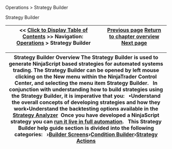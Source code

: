 ﻿


Operations \> Strategy Builder






















Strategy Builder







| \<\< [Click to Display Table of Contents](strategy_builder.md) \>\> **Navigation:**     [Operations](operations-1.md) \> Strategy Builder | [Previous page](strategyanalyzer_properties_2-1.md) [Return to chapter overview](operations-1.md) [Next page](builder_screens-1.md) |
| --- | --- |













| Strategy Builder Overview The Strategy Builder is used to generate NinjaScript based strategies for automated systems trading. The Strategy Builder can be opened by left mouse clicking on the New menu within the NinjaTrader Control Center, and selecting the menu item Strategy Builder.   In conjunction with understanding how to build strategies using the Strategy Builder, it is imperative that you:   •Understand the overall concepts of developing strategies and how they work•Understand the backtesting options available in the [Strategy Analyzer](strategy_analyzer-1.md)  Once you have developed a NinjaScript strategy you can [run it live in full automation](running_ninjascript_strategies-1.md).   This Strategy Builder help guide section is divided into the following categories:   ›[Builder Screens](builder_screens-1.md)›[Condition Builder](strategybuilder_condition_builder-1.md)›[Strategy Actions](actions-1.md) |
| --- |









